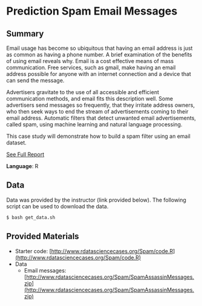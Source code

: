 # Prediction Spam Email Messages

## Summary

Email usage has become so ubiquitous that having an email address is just as common as having a phone number. 
A brief examination of the benefits of using email reveals why. 
Email is a cost effective means of mass communication.
Free services, such as gmail,
 make having an email address possible for anyone with an internet connection and a device that can send the message. 

Advertisers gravitate to the use of all accessible and efficient communication methods, and email fits this description well. 
Some advertisers send messages so frequently, that they irritate address owners,
 who then seek ways to end the stream of advertisements coming to their email address. 
Automatic filters that detect unwanted email advertisements, called spam, using machine learning and natural language processing. 

This case study will demonstrate how to build a spam filter using an email dataset.

[See Full Report](./spam_message_detection.pdf)

**Language**: R

## Data

Data was provided by the instructor (link provided below).
The following script can be used to download the data.

```bash
$ bash get_data.sh
```

## Provided Materials

* Starter code: [http://www.rdatasciencecases.org/Spam/code.R](http://www.rdatasciencecases.org/Spam/code.R)
* Data
  * Email messages: [http://www.rdatasciencecases.org/Spam/SpamAssassinMessages.zip](http://www.rdatasciencecases.org/Spam/SpamAssassinMessages.zip)
